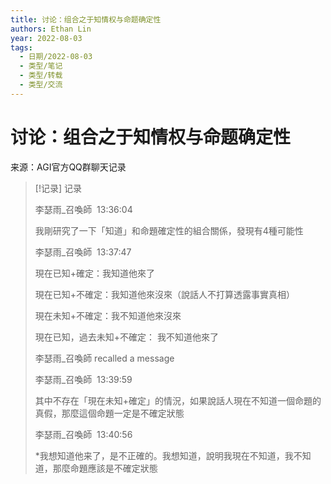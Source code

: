 ```yaml
---
title: 讨论：组合之于知情权与命题确定性
authors: Ethan Lin
year: 2022-08-03 
tags:
  - 日期/2022-08-03 
  - 类型/笔记 
  - 类型/转载 
  - 类型/交流 
---
```



# 讨论：组合之于知情权与命题确定性






来源：AGI官方QQ群聊天记录

> [!记录] 记录
> 
> 李瑟雨_召喚師  13:36:04
> 
> 我剛研究了一下「知道」和命題確定性的組合關係，發現有4種可能性
> 
> 李瑟雨_召喚師  13:37:47
> 
> 現在已知+確定：我知道他來了
> 
> 現在已知+不確定：我知道他來沒來（說話人不打算透露事實真相）
> 
> 現在未知+不確定：我不知道他來沒來
> 
> 現在已知，過去未知+不確定： 我不知道他來了
> 
> 李瑟雨_召喚師 recalled a message
> 
> 李瑟雨_召喚師  13:39:59
> 
> 其中不存在「現在未知+確定」的情況，如果說話人現在不知道一個命題的真假，那麼這個命題一定是不確定狀態
> 
> 李瑟雨_召喚師  13:40:56
> 
> *我想知道他来了，是不正確的。我想知道，說明我現在不知道，我不知道，那麼命題應該是不確定狀態